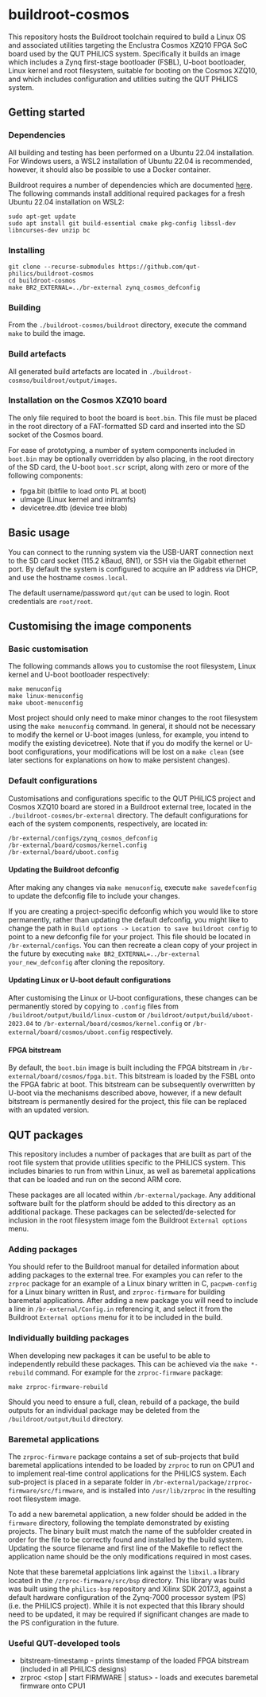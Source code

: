 # buildroot-cosmos

This repository hosts the Buildroot toolchain required to build a Linux OS and associated utilities targeting the Enclustra Cosmos XZQ10 FPGA SoC board used by the QUT PHiLICS system. Specifically it builds an image which includes a Zynq first-stage bootloader (FSBL), U-boot bootloader, Linux kernel and root filesystem, suitable for booting on the Cosmos XZQ10, and which includes configuration and utilities suiting the QUT PHiLICS system.

## Getting started

### Dependencies

All building and testing has been performed on a Ubuntu 22.04 installation. For Windows users, a WSL2 installation of Ubuntu 22.04 is recommended, however, it should also be possible to use a Docker container.

Buildroot requires a number of dependencies which are documented [here](https://buildroot.org/downloads/manual/manual.html#requirement-mandatory). The following commands install additional required packages for a fresh Ubuntu 22.04 installation on WSL2:

```
sudo apt-get update
sudo apt install git build-essential cmake pkg-config libssl-dev libncurses-dev unzip bc
```

### Installing

```
git clone --recurse-submodules https://github.com/qut-philics/buildroot-cosmos
cd buildroot-cosmos
make BR2_EXTERNAL=../br-external zynq_cosmos_defconfig
```

### Building

From the `./buildroot-cosmos/buildroot` directory, execute the command `make` to build the image.

### Build artefacts

All generated build artefacts are located in `./buildroot-cosmso/buildroot/output/images`.

### Installation on the Cosmos XZQ10 board

The only file required to boot the board is `boot.bin`. This file must be placed in the root directory of a FAT-formatted SD card and inserted into the SD socket of the Cosmos board.

For ease of prototyping, a number of system components included in `boot.bin` may be optionally overridden by also placing, in the root directory of the SD card, the U-boot `boot.scr` script, along with zero or more of the following components:

* fpga.bit (bitfile to load onto PL at boot)
* uImage (Linux kernel and initramfs) 
* devicetree.dtb (device tree blob)

## Basic usage

You can connect to the running system via the USB-UART connection next to the SD card socket (115.2 kBaud, 8N1), or SSH via the Gigabit ethernet port. By default the system is configured to acquire an IP address via DHCP, and use the hostname `cosmos.local`.

The default username/password `qut/qut` can be used to login. Root credentials are `root/root`.

## Customising the image components

### Basic customisation

The following commands allows you to customise the root filesystem, Linux kernel and U-boot bootloader respectively:

```
make menuconfig
make linux-menuconfig
make uboot-menuconfig
```
Most project should only need to make minor changes to the root filesystem using the `make menuconfig` command. In general, it should not be necessary to modify the kernel or U-boot images (unless, for example, you intend to modify the existing devicetree). Note that if you do modify the kernel or U-boot configurations, your modifications will be lost on a `make clean` (see later sections for explanations on how to make persistent changes).

### Default configurations

Customisations and configurations specific to the QUT PHiLICS project and Cosmos XZQ10 board are stored in a Buildroot external tree, located in the `./buildroot-cosmos/br-external` directory. The default configurations for each of the system components, respectively, are located in:

```
/br-external/configs/zynq_cosmos_defconfig
/br-external/board/cosmos/kernel.config
/br-external/board/uboot.config
```

#### Updating the Buildroot defconfig

After making any changes via `make menuconfig`, execute `make savedefconfig` to update the defconfig file to include your changes.

If you are creating a project-specific defconfig which you would like to store permanently, rather than updating the default defconfig, you might like to change the path in `Build options -> Location to save buildroot config` to point to a new defconfig file for your project. This file should be located in `/br-external/configs`. You can then recreate a clean copy of your project in the future by executing `make BR2_EXTERNAL=../br-external your_new_defconfig` after cloning the repository.

#### Updating Linux or U-boot default configurations

After customising the Linux or U-boot configurations, these changes can be permanently stored by copying to `.config` files from `/buildroot/output/build/linux-custom` or `/buildroot/output/build/uboot-2023.04` to `/br-external/board/cosmos/kernel.config` or `/br-external/board/cosmos/uboot.config` respectively.

#### FPGA bitstream

By default, the `boot.bin` image is built including the FPGA bitstream in `/br-external/board/cosmos/fpga.bit`. This bitstream is loaded by the FSBL onto the FPGA fabric at boot. This bitstream can be subsequently overwritten by U-boot via the mechanisms described above, however, if a new default bitstream is permanently desired for the project, this file can be replaced with an updated version.

## QUT packages

This repository includes a number of packages that are built as part of the root file system that provide utilities specific to the PHiLICS system. This includes binaries to run from within Linux, as well as baremetal applications that can be loaded and run on the second ARM core.

These packages are all located within `/br-external/package`. Any additional software built for the platform should be added to this directory as an additional package. These packages can be selected/de-selected for inclusion in the root filesystem image fom the Buildroot `External options` menu.

### Adding packages

You should refer to the Buildroot manual for detailed information about adding packages to the external tree. For examples you can refer to the `zrproc` package for an example of a Linux binary written in C, `pacpwm-config` for a Linux binary written in Rust, and `zrproc-firmware` for building baremetal applications. After adding a new package you will need to include a line in `/br-external/Config.in` referencing it, and select it from the Buildroot `External options` menu for it to be included in the build.

### Individually building packages

When developing new packages it can be useful to be able to independently rebuild these packages. This can be achieved via the `make *-rebuild` command. For example for the `zrproc-firmware` package:

```
make zrproc-firmware-rebuild
```

Should you need to ensure a full, clean, rebuild of a package, the build outputs for an individual package may be deleted from the `/buildroot/output/build` directory.

### Baremetal applications

The `zrproc-firmware` package contains a set of sub-projects that build baremetal applications intended to be loaded by `zrproc` to run on CPU1 and to implement real-time control applications for the PHiLICS system. Each sub-project is placed in a separate folder in `/br-external/package/zrproc-firmware/src/firmware`, and is installed into `/usr/lib/zrproc` in the resulting root filesystem image.

To add a new baremetal application, a new folder should be added in the `firmware` directory, following the template demonstrated by existing projects. The binary built must match the name of the subfolder created in order for the file to be correctly found and installed by the build system. Updating the source filename and first line of the Makefile to reflect the application name should be the only modifications required in most cases.

Note that these baremetal applciations link against the `libxil.a` library located in the `/zrproc-firmware/src/bsp` directory. This library was build was built using the `philics-bsp` repository and Xilinx SDK 2017.3, against a default hardware configuration of the Zynq-7000 processor system (PS) (i.e. the PHiLICS project). While it is not expected that this library should need to be updated, it may be required if significant changes are made to the PS configuration in the future.

### Useful QUT-developed tools

* bitstream-timestamp - prints timestamp of the loaded FPGA bitstream (included in all PHiLICS designs)
* zrproc <stop | start FIRMWARE | status> - loads and executes baremetal firmware onto CPU1




